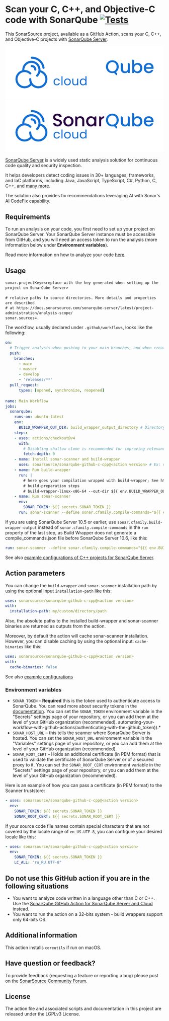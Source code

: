 # Scan your C, C++, and Objective-C code with SonarQube [![Tests](https://github.com/SonarSource/sonarqube-github-c-cpp/actions/workflows/tests.yml/badge.svg)](https://github.com/SonarSource/sonarqube-github-c-cpp/actions/workflows/tests.yml)

This SonarSource project, available as a GitHub Action, scans your C, C++, and Objective-C projects with [SonarQube Server](https://www.sonarsource.com/products/sonarqube/).

![Logo](./images/SQ_Logo_Cloud_Dark_Backgrounds.png#gh-dark-mode-only)
![Logo](./images/SQ_Logo_Cloud_Light_Backgrounds.png#gh-light-mode-only)

[SonarQube Server](https://www.sonarsource.com/products/sonarqube/) is a widely used static analysis solution for continuous code quality and security inspection.

It helps developers detect coding issues in 30+ languages, frameworks, and IaC platforms, including Java, JavaScript, TypeScript, C#, Python, C, C++, and [many more](https://www.sonarsource.com/knowledge/languages/).

The solution also provides fix recommendations leveraging AI with Sonar's AI CodeFix capability.

## Requirements

To run an analysis on your code, you first need to set up your project on SonarQube Server. Your SonarQube Server instance must be accessible from GitHub, and you will need an access token to run the analysis (more information below under **Environment variables**).

Read more information on how to analyze your code [here](https://docs.sonarsource.com/sonarqube-server/latest/devops-platform-integration/github-integration/introduction/).

## Usage

```properties
sonar.projectKey=<replace with the key generated when setting up the project on SonarQube Server>

# relative paths to source directories. More details and properties are described
# at https://docs.sonarsource.com/sonarqube-server/latest/project-administration/analysis-scope/ 
sonar.sources=.
```

The workflow, usually declared under `.github/workflows`, looks like the following:

```yaml
on:
  # Trigger analysis when pushing to your main branches, and when creating a pull request.
  push:
    branches:
      - main
      - master
      - develop
      - 'releases/**'
  pull_request:
      types: [opened, synchronize, reopened]

name: Main Workflow
jobs:
  sonarqube:
    runs-on: ubuntu-latest
    env:
      BUILD_WRAPPER_OUT_DIR: build_wrapper_output_directory # Directory where build-wrapper output will be placed
    steps:
    - uses: actions/checkout@v4
      with:
        # Disabling shallow clone is recommended for improving relevancy of reporting
        fetch-depth: 0
    - name: Install sonar-scanner and build-wrapper
      uses: sonarsource/sonarqube-github-c-cpp@<action version> # Ex: v4.0.0, See the latest version at https://github.com/marketplace/actions/sonarqube-scan-for-c-and-c
    - name: Run build-wrapper
      run: |
        # here goes your compilation wrapped with build-wrapper; See https://docs.sonarsource.com/sonarqube-cloud/advanced-setup/languages/c-family/overview/#analysis-steps-using-build-wrapper for more information
        # build-preparation steps
        # build-wrapper-linux-x86-64 --out-dir ${{ env.BUILD_WRAPPER_OUT_DIR }} build-command
    - name: Run sonar-scanner
      env:
        SONAR_TOKEN: ${{ secrets.SONAR_TOKEN }}
      run: sonar-scanner --define sonar.cfamily.compile-commands="${{ env.BUILD_WRAPPER_OUT_DIR }}/compile_commands.json" #Consult https://docs.sonarsource.com/sonarqube/latest/analyzing-source-code/scanners/sonarscanner/ for more information and options
```

If you are using SonarQube Server 10.5 or earlier, use `sonar.cfamily.build-wrapper-output` instead of `sonar.cfamily.compile-commands` in the `run` property of the last step, as Build Wrapper does not generate a compile_commands.json file before SonarQube Server 10.6, like this:
```yaml
run: sonar-scanner --define sonar.cfamily.compile-commands="${{ env.BUILD_WRAPPER_OUT_DIR }}/compile_commands.json"
```

See also [example configurations of C++ projects for SonarQube Server](https://github.com/search?q=org%3Asonarsource-cfamily-examples+gh-actions-sq&type=repositories).

## Action parameters

You can change the `build-wrapper` and `sonar-scanner` installation path by using the optional input `installation-path` like this:

```yaml
uses: sonarsource/sonarqube-github-c-cpp@<action version>
with:
  installation-path: my/custom/directory/path
```

Also, the absolute paths to the installed build-wrapper and sonar-scanner binaries are returned as outputs from the action.

Moreover, by default the action will cache sonar-scanner installation. However, you can disable caching by using the optional input: `cache-binaries` like this:
```yaml
uses: sonarsource/sonarqube-github-c-cpp@<action version>
with:
  cache-binaries: false
```

See also [example configurations](https://github.com/sonarsource-cfamily-examples?q=gh-actions-sq&type=all&language=&sort=)

### Environment variables

- `SONAR_TOKEN` – **Required** this is the token used to authenticate access to SonarQube. You can read more about security tokens in the [documentation](https://docs.sonarsource.com/sonarqube-server/latest/user-guide/managing-tokens/). You can set the `SONAR_TOKEN` environment variable in the "Secrets" settings page of your repository, or you can add them at the level of your GitHub organization (recommended).
automating-your-workflow-with-github-actions/authenticating-with-the-github_token)).*
- `SONAR_HOST_URL` – this tells the scanner where SonarQube Server is hosted. You can set the `SONAR_HOST_URL` environment variable in the "Variables" settings page of your repository, or you can add them at the level of your GitHub organization (recommended).
- `SONAR_ROOT_CERT` – Holds an additional certificate (in PEM format) that is used to validate the certificate of SonarQube Server or of a secured proxy to it. You can set the `SONAR_ROOT_CERT` environment variable in the "Secrets" settings page of your repository, or you can add them at the level of your GitHub organization (recommended).

Here is an example of how you can pass a certificate (in PEM format) to the Scanner truststore:

```yaml
- uses: sonarsource/sonarqube-github-c-cpp@<action version>
  env:
    SONAR_TOKEN: ${{ secrets.SONAR_TOKEN }}
    SONAR_ROOT_CERT: ${{ secrets.SONAR_ROOT_CERT }}
```

If your source code file names contain special characters that are not covered by the locale range of `en_US.UTF-8`, you can configure your desired locale like this:

```yaml
- uses: sonarsource/sonarqube-github-c-cpp@<action version>
  env:
    SONAR_TOKEN: ${{ secrets.SONAR_TOKEN }}
    LC_ALL: "ru_RU.UTF-8"
```

## Do not use this GitHub action if you are in the following situations

* You want to analyze code written in a language other than C or C++. Use the [SonarQube GitHub Action for SonarQube Server and Cloud](https://github.com/SonarSource/sonarqube-scan-action/) instead.
* You want to run the action on a 32-bits system - build wrappers support only 64-bits OS.

## Additional information

This action installs `coreutils` if run on macOS.

## Have question or feedback?

To provide feedback (requesting a feature or reporting a bug) please post on the [SonarSource Community Forum](https://community.sonarsource.com/tags/c/help/sq/github-actions).

## License

The action file and associated scripts and documentation in this project are released under the LGPLv3 License.
